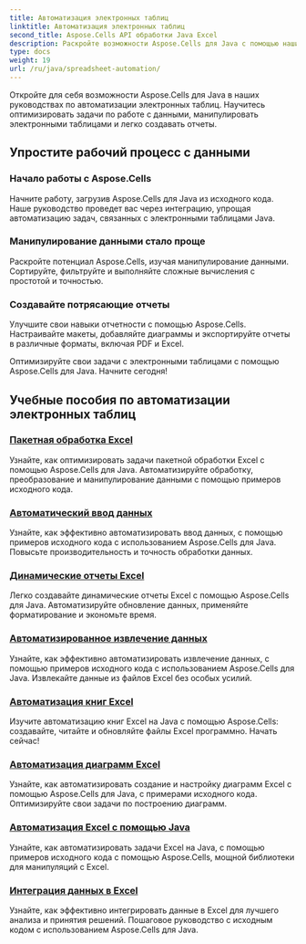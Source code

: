 ```yaml
---
title: Автоматизация электронных таблиц
linktitle: Автоматизация электронных таблиц
second_title: Aspose.Cells API обработки Java Excel
description: Раскройте возможности Aspose.Cells для Java с помощью наших подробных руководств. Изучите автоматизацию работы с электронными таблицами шаг за шагом для эффективной разработки Java.
type: docs
weight: 19
url: /ru/java/spreadsheet-automation/
---
```


Откройте для себя возможности Aspose.Cells для Java в наших руководствах по автоматизации электронных таблиц. Научитесь оптимизировать задачи по работе с данными, манипулировать электронными таблицами и легко создавать отчеты.

## Упростите рабочий процесс с данными

### Начало работы с Aspose.Cells

Начните работу, загрузив Aspose.Cells для Java из исходного кода. Наше руководство проведет вас через интеграцию, упрощая автоматизацию задач, связанных с электронными таблицами Java.

### Манипулирование данными стало проще

Раскройте потенциал Aspose.Cells, изучая манипулирование данными. Сортируйте, фильтруйте и выполняйте сложные вычисления с простотой и точностью.

### Создавайте потрясающие отчеты

Улучшите свои навыки отчетности с помощью Aspose.Cells. Настраивайте макеты, добавляйте диаграммы и экспортируйте отчеты в различные форматы, включая PDF и Excel.

Оптимизируйте свои задачи с электронными таблицами с помощью Aspose.Cells для Java. Начните сегодня!
## Учебные пособия по автоматизации электронных таблиц
### [Пакетная обработка Excel](./batch-excel-processing/)
Узнайте, как оптимизировать задачи пакетной обработки Excel с помощью Aspose.Cells для Java. Автоматизируйте обработку, преобразование и манипулирование данными с помощью примеров исходного кода.
### [Автоматический ввод данных](./automated-data-entry/)
Узнайте, как эффективно автоматизировать ввод данных, с помощью примеров исходного кода с использованием Aspose.Cells для Java. Повысьте производительность и точность обработки данных.
### [Динамические отчеты Excel](./dynamic-excel-reports/)
Легко создавайте динамические отчеты Excel с помощью Aspose.Cells для Java. Автоматизируйте обновление данных, применяйте форматирование и экономьте время.
### [Автоматизированное извлечение данных](./automated-data-extraction/)
Узнайте, как эффективно автоматизировать извлечение данных, с помощью примеров исходного кода с использованием Aspose.Cells для Java. Извлекайте данные из файлов Excel без особых усилий.
### [Автоматизация книг Excel](./excel-workbook-automation/)
Изучите автоматизацию книг Excel на Java с помощью Aspose.Cells: создавайте, читайте и обновляйте файлы Excel программно. Начать сейчас!
### [Автоматизация диаграмм Excel](./automating-excel-charts/)
Узнайте, как автоматизировать создание и настройку диаграмм Excel с помощью Aspose.Cells для Java, с примерами исходного кода. Оптимизируйте свои задачи по построению диаграмм. 
### [Автоматизация Excel с помощью Java](./excel-automation-with-java/)
Узнайте, как автоматизировать задачи Excel на Java, с помощью примеров исходного кода с помощью Aspose.Cells, мощной библиотеки для манипуляций с Excel.
### [Интеграция данных в Excel](./data-integration-in-excel/)
Узнайте, как эффективно интегрировать данные в Excel для лучшего анализа и принятия решений. Пошаговое руководство с исходным кодом с использованием Aspose.Cells для Java.